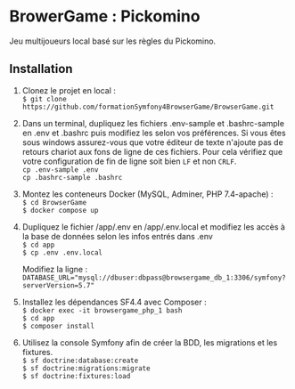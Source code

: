 # BrowerGame : Pickomino  
Jeu multijoueurs local basé sur les règles du Pickomino.  

## Installation  

1. Clonez le projet en local :  
    `$ git clone https://github.com/formationSymfony4BrowserGame/BrowserGame.git`  

2. Dans un terminal, dupliquez les fichiers .env-sample et .bashrc-sample en .env et .bashrc puis modifiez les selon vos préférences. Si vous êtes sous windows assurez-vous que votre éditeur de texte n'ajoute pas de retours chariot aux fons de ligne de ces fichiers. Pour cela vérifiez que votre configuration de fin de ligne soit bien `LF` et non `CRLF`.  
    `cp .env-sample .env`  
    `cp .bashrc-sample .bashrc`  

3. Montez les conteneurs Docker (MySQL, Adminer, PHP 7.4-apache) :  
    `$ cd BrowserGame`  
    `$ docker compose up`  

4. Dupliquez le fichier /app/.env en /app/.env.local et modifiez les accès à la base de données selon les infos entrés dans .env  
    `$ cd app`  
    `$ cp .env .env.local`  

    Modifiez la ligne :  
    `DATABASE_URL="mysql://dbuser:dbpass@browsergame_db_1:3306/symfony?serverVersion=5.7"`  

5. Installez les dépendances SF4.4 avec Composer :  
    `$ docker exec -it browsergame_php_1 bash`  
    `$ cd app`  
    `$ composer install`  

6. Utilisez la console Symfony afin de créer la BDD, les migrations et les fixtures.  
    `$ sf doctrine:database:create`  
    `$ sf doctrine:migrations:migrate`  
    `$ sf doctrine:fixtures:load`  
